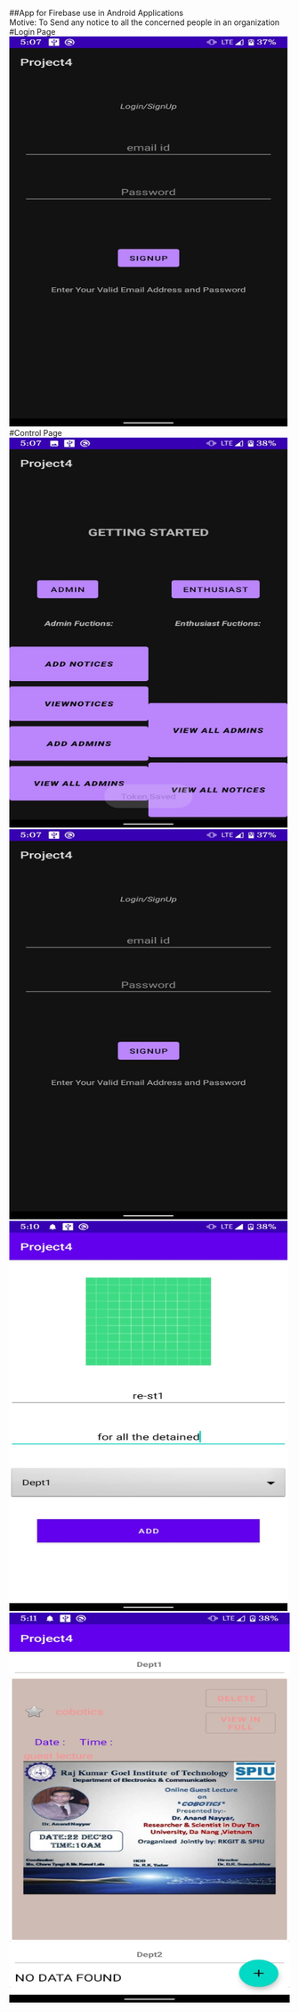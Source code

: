 ##App for Firebase use in Android Applications</br>
Motive: To Send any notice to all the concerned people in an organization</br>
#Login Page
<img src="screenshot1.jpg" alt="Login Page" title="Login Page" width="500" height="700"/>
#Control Page
<img src="screenshot2.jpg" alt="Control Page" title="Control Page" width="500" height="700"/>
<img src="screenshot1.jpg" alt="Admin/Employee Registration Page" title="Admin/Employee Registration Page" width="500" height="700"/>
<img src="screenshot5.jpg" alt="Notice Add Page" title="Notice Add Page" width="500" height="700"/>
<img src="screenshot4.jpg" alt="Notice View List Page" title="Notice List View Page" width="700" height="700"/>
